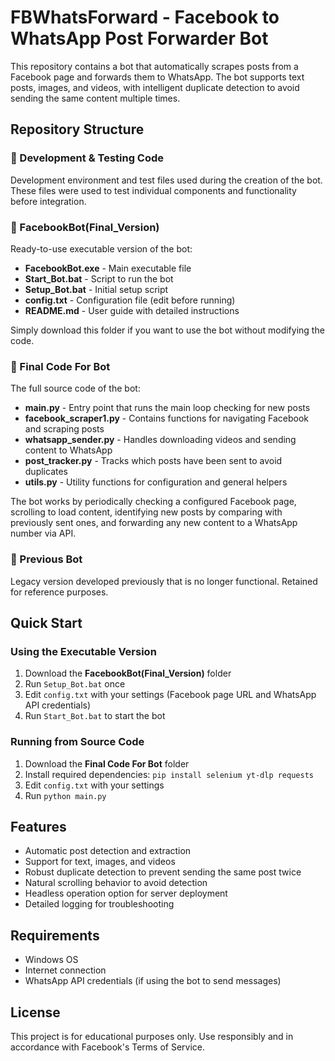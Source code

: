 # FBWhatsForward - Facebook to WhatsApp Post Forwarder Bot

This repository contains a bot that automatically scrapes posts from a Facebook page and forwards them to WhatsApp. The bot supports text posts, images, and videos, with intelligent duplicate detection to avoid sending the same content multiple times.

## Repository Structure

### 📁 Development & Testing Code
Development environment and test files used during the creation of the bot. These files were used to test individual components and functionality before integration.

### 📁 FacebookBot(Final_Version)
Ready-to-use executable version of the bot:
- **FacebookBot.exe** - Main executable file
- **Start_Bot.bat** - Script to run the bot
- **Setup_Bot.bat** - Initial setup script
- **config.txt** - Configuration file (edit before running)
- **README.md** - User guide with detailed instructions

Simply download this folder if you want to use the bot without modifying the code.

### 📁 Final Code For Bot
The full source code of the bot:

- **main.py** - Entry point that runs the main loop checking for new posts
- **facebook_scraper1.py** - Contains functions for navigating Facebook and scraping posts
- **whatsapp_sender.py** - Handles downloading videos and sending content to WhatsApp
- **post_tracker.py** - Tracks which posts have been sent to avoid duplicates
- **utils.py** - Utility functions for configuration and general helpers

The bot works by periodically checking a configured Facebook page, scrolling to load content, identifying new posts by comparing with previously sent ones, and forwarding any new content to a WhatsApp number via API.

### 📁 Previous Bot
Legacy version developed previously that is no longer functional. Retained for reference purposes.

## Quick Start

### Using the Executable Version
1. Download the **FacebookBot(Final_Version)** folder
2. Run `Setup_Bot.bat` once
3. Edit `config.txt` with your settings (Facebook page URL and WhatsApp API credentials)
4. Run `Start_Bot.bat` to start the bot

### Running from Source Code
1. Download the **Final Code For Bot** folder
2. Install required dependencies: `pip install selenium yt-dlp requests`
3. Edit `config.txt` with your settings
4. Run `python main.py`

## Features
- Automatic post detection and extraction
- Support for text, images, and videos
- Robust duplicate detection to prevent sending the same post twice
- Natural scrolling behavior to avoid detection
- Headless operation option for server deployment
- Detailed logging for troubleshooting

## Requirements
- Windows OS
- Internet connection
- WhatsApp API credentials (if using the bot to send messages)

## License
This project is for educational purposes only. Use responsibly and in accordance with Facebook's Terms of Service.
